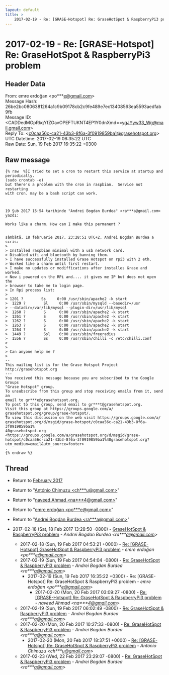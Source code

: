 ```yaml
---
layout: default
title: >
    2017-02-19 - Re: [GRASE-Hotspot] Re: GraseHotSpot & RaspberryPi3 problem
---
```


# 2017-02-19 - Re: [GRASE-Hotspot] Re: GraseHotSpot & RaspberryPi3 problem

## Header Data

From: emre erdoğan \<po***e@gmail.com\><br>
Message Hash: 26be2bc0806381264a1c9b09178cb2c9fe489e7ec13408563ea5593aedfab9fb<br>
Message ID: \<CADDedMGpRkqYfZOavOPEFTUKNT4EP1Y0dnXmd==ygJYyw33_Wg@mail.gmail.com\><br>
Reply To: \<c0caa56c-ca21-43b3-8f6a-3f0919859ba1@grasehotspot.org\><br>
UTC Datetime: 2017-02-19 06:35:22 UTC<br>
Raw Date: Sun, 19 Feb 2017 16:35:22 +0300<br>

## Raw message

```
{% raw  %}I tried to set a cron to restart this service at startup and periodically.
(sudo crontab -e)
but there's a problem with the cron in raspbian.  Service not restarting
with cron. may be a bash script can work.



19 Şub 2017 15:54 tarihinde "Andrei Bogdan Burdea" <ra***a@gmail.com>
yazdı:

Works like a charm. How can I make this permanent ?


sâmbătă, 18 februarie 2017, 23:28:51 UTC+2, Andrei Bogdan Burdea a scris:
>
> Installed raspbian minimal with a usb network card.
> Disabled wifi and bluetooth by banning them.
> I have successfully installed Grase Hotspot on rpi3 with 2 eth.
> Worked like a charm until first restart.
> I make no updates or modiffications after installes Grase and worked.
> Now i powered on the RPi and.... it gives me IP but does not open the
> browser to take me to login page.
> In Rpi process list:
>
> 1201 ?        Ss     0:00 /usr/sbin/apache2 -k start
>  1229 ?        Sl     0:00 /usr/sbin/mysqld --basedir=/usr
> --datadir=/var/lib/mysql --plugin-dir=/usr/lib/mysql
>  1260 ?        S      0:00 /usr/sbin/apache2 -k start
>  1261 ?        S      0:00 /usr/sbin/apache2 -k start
>  1262 ?        S      0:00 /usr/sbin/apache2 -k start
>  1263 ?        S      0:00 /usr/sbin/apache2 -k start
>  1264 ?        S      0:00 /usr/sbin/apache2 -k start
>  1449 ?        Ssl    0:00 /usr/sbin/freeradius
>  1556 ?        Ss     0:00 /usr/sbin/chilli -c /etc/chilli.conf
>
>
> Can anyone help me ?
>
-- 
This mailing list is for the Grase Hotspot Project http://grasehotspot.org
---
You received this message because you are subscribed to the Google Groups
"Grase Hotspot" group.
To unsubscribe from this group and stop receiving emails from it, send an
email to gr***e@grasehotspot.org.
To post to this group, send email to gr***t@grasehotspot.org.
Visit this group at https://groups.google.com/a/
grasehotspot.org/group/grase-hotspot/.
To view this discussion on the web visit https://groups.google.com/a/
grasehotspot.org/d/msgid/grase-hotspot/c0caa56c-ca21-43b3-8f6a-3f0919859ba1%
40grasehotspot.org
<https://groups.google.com/a/grasehotspot.org/d/msgid/grase-hotspot/c0caa56c-ca21-43b3-8f6a-3f0919859ba1%40grasehotspot.org?utm_medium=email&utm_source=footer>
.
{% endraw %}
```

## Thread

+ Return to [February 2017](/archive/2017/02)

+ Return to "[António Chimuzu <ch***u<span>@</span>gmail.com>](/authors/ch___u_at_gmail_com)"
+ Return to "[naveed Ahmad <na***4<span>@</span>gmail.com>](/authors/na___4_at_gmail_com)"
+ Return to "[emre erdoğan <po***e<span>@</span>gmail.com>](/authors/po___e_at_gmail_com)"
+ Return to "[Andrei Bogdan Burdea <ra***a<span>@</span>gmail.com>](/authors/ra___a_at_gmail_com)"

+ 2017-02-18 (Sat, 18 Feb 2017 13:28:50 -0800) - [GraseHotSpot & RaspberryPi3 problem](/archive/2017/02/d2e34d770505f16ce048841868a7248009b29d66fe213a4cb97aadd313f7f874) - _Andrei Bogdan Burdea \<ra***a@gmail.com\>_
  + 2017-02-18 (Sun, 19 Feb 2017 04:53:21 +0000) - [Re: [GRASE-Hotspot] GraseHotSpot & RaspberryPi3 problem](/archive/2017/02/bb68c2eb60ec2a1eea190465469631db9b69f5b18c8a6ec5f607d6e6f59f5366) - _emre erdoğan \<po***e@gmail.com\>_
  + 2017-02-19 (Sun, 19 Feb 2017 04:54:04 -0800) - [Re: GraseHotSpot & RaspberryPi3 problem](/archive/2017/02/1bc89189a149f3e92f54f82440459e469a393cb734be5cb494d5767b022c3e94) - _Andrei Bogdan Burdea \<ra***a@gmail.com\>_
    + 2017-02-19 (Sun, 19 Feb 2017 16:35:22 +0300) - Re: [GRASE-Hotspot] Re: GraseHotSpot & RaspberryPi3 problem - _emre erdoğan \<po***e@gmail.com\>_
      + 2017-02-20 (Mon, 20 Feb 2017 03:09:27 -0800) - [Re: [GRASE-Hotspot] Re: GraseHotSpot & RaspberryPi3 problem](/archive/2017/02/75278c9a6379bfa6a1e81f5a0d0e4b31ad0a3c6b8083d130f04978e1d71b589a) - _naveed Ahmad \<na***4@gmail.com\>_
  + 2017-02-19 (Sun, 19 Feb 2017 06:02:49 -0800) - [Re: GraseHotSpot & RaspberryPi3 problem](/archive/2017/02/290a0386d3bf6628cfb89420069700e7ff42efa8c55722b56bf20da0ea0dff69) - _Andrei Bogdan Burdea \<ra***a@gmail.com\>_
  + 2017-02-20 (Mon, 20 Feb 2017 10:27:33 -0800) - [Re: GraseHotSpot & RaspberryPi3 problem](/archive/2017/02/f89cc084ed758c4d495943f1d579e8ef389b2301aaba94d3ac6a72659b38963a) - _Andrei Bogdan Burdea \<ra***a@gmail.com\>_
    + 2017-02-20 (Mon, 20 Feb 2017 18:37:51 +0000) - [Re: [GRASE-Hotspot] Re: GraseHotSpot & RaspberryPi3 problem](/archive/2017/02/6168d09f36ed31e9681c94b2104a0b0a399b6fcf7ea60ef9266b8783f9e331e9) - _António Chimuzu \<ch***u@gmail.com\>_
  + 2017-02-23 (Wed, 22 Feb 2017 23:29:07 -0800) - [Re: GraseHotSpot & RaspberryPi3 problem](/archive/2017/02/7bf15bcce811303a4e05e5fb23b67074e3d4f9fb6402c0eb711d27f52d3fc449) - _Andrei Bogdan Burdea \<ra***a@gmail.com\>_

